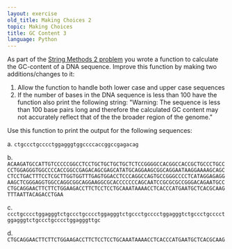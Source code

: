 ```yaml
---
layout: exercise
old_title: Making Choices 2
topic: Making Choices
title: GC Content 3
language: Python
---
```


As part of the [String Methods 2 problem](exercises/string-methods-2) you wrote
a function to calculate the GC-content of a DNA sequence. Improve this function
by making two additions/changes to it:

1.  Allow the function to handle both lower case and upper case
    sequences
2.  If the number of bases in the DNA sequence is less than 100 have the
    function also print the following string: "Warning: The sequence is
    less than 100 base pairs long and therefore the calculated GC
    content may not accurately reflect that of the the broader region of
    the genome."

Use this function to print the output for the following sequences:

a. `ctgccctgcccctggagggtggccccaccggccgagacag`

b. `ACAAGATGCCATTGTCCCCCGGCCTCCTGCTGCTGCTGCTCTCCGGGGCCACGGCCACCGCTGCCCTGCCCCTGGAGGGTGGCCCCACCGGCCGAGACAGCGAGCATATGCAGGAAGCGGCAGGAATAAGGAAAAGCAGCCTCCTGACTTTCCTCGCTTGGTGGTTTGAGTGGACCTCCCAGGCCAGTGCCGGGCCCCTCATAGGAGAGGAAGCTCGGGAGGTGGCCAGGCGGCAGGAAGGCGCACCCCCCCAGCAATCCGCGCGCCGGGACAGAATGCCCTGCAGGAACTTCTTCTGGAAGACCTTCTCCTCCTGCAAATAAAACCTCACCCATGAATGCTCACGCAAGTTTAATTACAGACCTGAA`

c. `ccctgcccctggagggtctgccctgcccctggagggtctgccctgcccctggagggtctgccctgcccctggagggtctgccctgcccctggagggttgc`

d. `CTGCAGGAACTTCTTCTGGAAGACCTTCTCCTCCTGCAAATAAAACCTCACCCATGAATGCTCACGCAAG`
